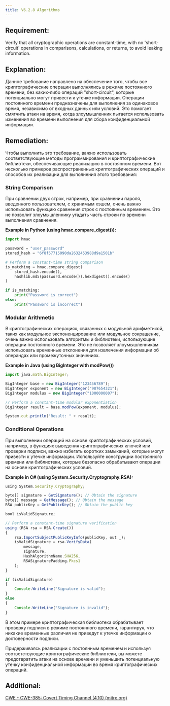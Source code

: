 ```yaml
---
title: V6.2.8 Algorithms
---
```




## Requirement:

Verify that all cryptographic operations are constant-time, with no 'short-circuit' operations in comparisons, calculations, or returns, to avoid leaking information.



## Explanation:

Данное требование направлено на обеспечение того, чтобы все криптографические операции выполнялись в режиме постоянного времени, без каких-либо операций "short-circuit", которые потенциально могут привести к утечке информации. Операции постоянного времени предназначены для выполнения за одинаковое время, независимо от входных данных или условий. Это помогает смягчить атаки на время, когда злоумышленник пытается использовать изменения во времени выполнения для сбора конфиденциальной информации.

## Remediation:

Чтобы выполнить это требование, важно использовать соответствующие методы программирования и криптографические библиотеки, обеспечивающие реализацию в постоянном времени. Вот несколько примеров распространенных криптографических операций и способов их реализации для выполнения этого требования:

### String Comparison

При сравнении двух строк, например, при сравнении пароля, введенного пользователем, с хранимым хэшем, очень важно использовать функцию сравнения строк с постоянным временем. Это не позволит злоумышленнику угадать часть строки по времени выполнения сравнения.

**Example in Python (using hmac.compare_digest()):**

```python
import hmac

password = "user_password"
stored_hash = "6f8f57715090da2632453988d9a1501b"

# Perform a constant-time string comparison
is_matching = hmac.compare_digest(
    stored_hash.encode(), 
    hashlib.md5(password.encode()).hexdigest().encode()
)

if is_matching:
    print("Password is correct")
else:
    print("Password is incorrect")
```


### Modular Arithmetic

В криптографических операциях, связанных с модульной арифметикой, таких как модульное экспоненцирование или модульное сокращение, очень важно использовать алгоритмы и библиотеки, использующие операции постоянного времени. Это не позволяет злоумышленникам использовать временные отклонения для извлечения информации об операндах или промежуточных значениях.

**Example in Java (using BigInteger with modPow())**

```js
import java.math.BigInteger;

BigInteger base = new BigInteger("123456789");
BigInteger exponent = new BigInteger("987654321");
BigInteger modulus = new BigInteger("1000000007");

// Perform a constant-time modular exponentiation
BigInteger result = base.modPow(exponent, modulus);

System.out.println("Result: " + result);
```


### Conditional Operations

При выполнении операций на основе криптографических условий, например, в функциях выведения криптографических ключей или проверки подписи, важно избегать коротких замыканий, которые могут привести к утечке информации. Используйте конструкции постоянного времени или библиотеки, которые безопасно обрабатывают операции на основе криптографических условий.

**Example in C# (using System.Security.Cryptography.RSA):**

```js 
using System.Security.Cryptography;

byte[] signature = GetSignature(); // Obtain the signature
byte[] message = GetMessage(); // Obtain the message
RSA publicKey = GetPublicKey(); // Obtain the public key

bool isValidSignature;

// Perform a constant-time signature verification
using (RSA rsa = RSA.Create())
{
    rsa.ImportSubjectPublicKeyInfo(publicKey, out _);
    isValidSignature = rsa.VerifyData(
        message, 
        signature, 
        HashAlgorithmName.SHA256, 
        RSASignaturePadding.Pkcs1
    );
}

if (isValidSignature)
{
    Console.WriteLine("Signature is valid");
}
else
{
    Console.WriteLine("Signature is invalid");
}
```


В этом примере криптографическая библиотека обрабатывает проверку подписи в режиме постоянного времени, гарантируя, что никакие временные различия не приведут к утечке информации о достоверности подписи.




Придерживаясь реализации с постоянным временем и используя соответствующие криптографические библиотеки, вы можете предотвратить атаки на основе времени и уменьшить потенциальную утечку конфиденциальной информации во время криптографических операций.

## Additional:

[CWE - CWE-385: Covert Timing Channel (4.10) (mitre.org)](https://cwe.mitre.org/data/definitions/385.html)




